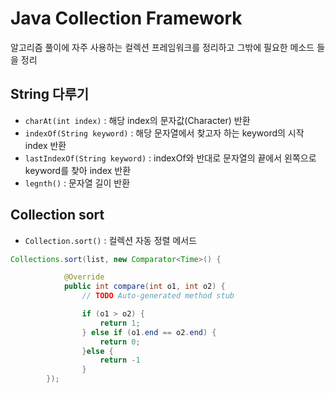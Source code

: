 # Java Collection Framework

알고리즘 풀이에 자주 사용하는 컬렉션 프레임워크를 정리하고 그밖에 필요한 메소드 들을 정리

## String 다루기

- `charAt(int index)` : 해당 index의 문자값(Character) 반환
- `indexOf(String keyword)` : 해당 문자열에서 찾고자 하는 keyword의 시작 index 반환
- `lastIndexOf(String keyword)` : indexOf와 반대로 문자열의 끝에서 왼쪽으로 keyword를 찾아 index 반환
- `legnth()` : 문자열 길이 반환

## Collection sort

- `Collection.sort()` : 컬렉션 자동 정렬 메서드

```java
Collections.sort(list, new Comparator<Time>() {

			@Override
			public int compare(int o1, int o2) {
				// TODO Auto-generated method stub

				if (o1 > o2) {
					return 1;	
				} else if (o1.end == o2.end) {
                  	return 0;
                }else {
                    return -1
                }	
		});
```